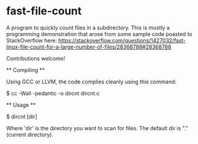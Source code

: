 # fast-file-count
A program to quickly count files in a subdirectory. This is mostly a programming demonstration that arose from some sample code poasted to StackOverflow here: https://stackoverflow.com/questions/1427032/fast-linux-file-count-for-a-large-number-of-files/28368788#28368788

Contributions welcome!

** Compiling **

Using GCC or LLVM, the code complies cleanly using this command:

$ cc -Wall -pedantic -o dircnt dircnt.c

** Usage **

$ dircnt [dir]

Where 'dir' is the directory you want to scan for files. The default dir is "." (current directory).

